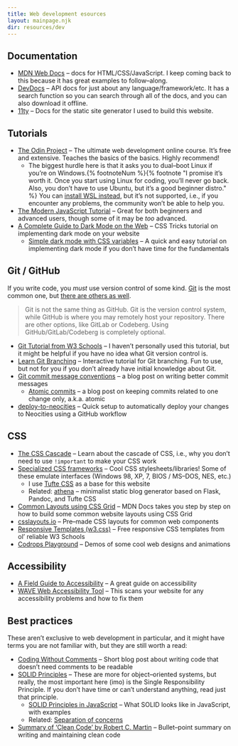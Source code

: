 ```yaml
---
title: Web development esources
layout: mainpage.njk
dir: resources/dev
---
```


## Documentation

- [MDN Web Docs](https://developer.mozilla.org/en-US/) – docs for HTML/CSS/JavaScript. I keep coming back to this because it has great examples to follow–along.
- [DevDocs](https://devdocs.io/) – API docs for just about any language/framework/etc. It has a search function so you can search through all of the docs, and you can also download it offline.
- [11ty](https://www.11ty.dev/docs/) – Docs for the static site generator I used to build this website.

## Tutorials

- [The Odin Project](https://www.theodinproject.com/) – The ultimate web development online course. It’s free and extensive. Teaches the basics of the basics. Highly recommend!
  - The biggest hurdle here is that it asks you to dual–boot Linux if you’re on Windows.{% footnoteNum %}{% footnote "I promise it’s worth it. Once you start using Linux for coding, you’ll never go back. Also, you don’t have to use Ubuntu, but it’s a good beginner distro." %} You can [install WSL instead](https://ubuntu.com/tutorials/install-ubuntu-on-wsl2-on-windows-11-with-gui-support#1-overview), but it’s not supported, i.e., if you encounter any problems, the community won’t be able to help you.
- [The Modern JavaScript Tutorial](https://javascript.info/) – Great for both beginners and advanced users, though some of it may be _too_ advanced.
- [A Complete Guide to Dark Mode on the Web](https://css-tricks.com/a-complete-guide-to-dark-mode-on-the-web) – CSS Tricks tutorial on implementing dark mode on your website
  - [Simple dark mode with CSS variables](https://lukelowrey.com/css-variable-theme-switcher/) – A quick and easy tutorial on implementing dark mode if you don’t have time for the fundamentals

## Git / GitHub

If you write code, you _must_ use version control of some kind. [Git](https://git-scm.com/) is the most common one, but [there are others as well](https://en.wikipedia.org/wiki/List_of_version-control_software).

> Git is not the same thing as GitHub. Git is the version control system, while GitHub is where you may remotely host your repository. There are other options, like GitLab or Codeberg. Using GitHub/GitLab/Codeberg is completely optional.

- [Git Tutorial from W3 Schools](https://www.w3schools.com/git/git_intro.asp?remote=github) – I haven’t personally used this tutorial, but it might be helpful if you have no idea what Git version control is.
- [Learn Git Branching](https://learngitbranching.js.org/) – Interactive tutorial for Git branching. Fun to use, but not for you if you don’t already have initial knowledge about Git.
- [Git commit message conventions](https://cbea.ms/git-commit/#seven-rules) – a blog post on writing better commit messages
  - [Atomic commits](https://www.freshconsulting.com/insights/blog/atomic-commits/) – a blog post on keeping commits related to one change only, a.k.a. atomic
- [deploy-to-neocities](https://deploy-to-neocities.neocities.org/) – Quick setup to automatically deploy your changes to Neocities using a GitHub workflow

## CSS

- [The CSS Cascade](https://2019.wattenberger.com/blog/css-cascade) – Learn about the cascade of CSS, i.e., why you don’t need to use `!important` to make your CSS work
- [Specialized CSS frameworks](https://github.com/troxler/awesome-css-frameworks#specialized) – Cool CSS stylesheets/libraries! Some of these emulate interfaces (Windows 98, XP, 7, BIOS / MS–DOS, NES, etc.)
  - I use [Tufte CSS](https://edwardtufte.github.io/tufte-css/) as a base for this website
  - Related: [athena](https://github.com/apas/athena/tree/master) – minimalist static blog generator based on Flask, Pandoc, and Tufte CSS
- [Common Layouts using CSS Grid](https://developer.mozilla.org/en-US/docs/Web/CSS/CSS_Grid_Layout/Realizing_common_layouts_using_CSS_Grid_Layout) – MDN Docs takes you step by step on how to build some common website layouts using CSS Grid
- [csslayouts.io](https://csslayout.io/) – Pre–made CSS layouts for common web components
- [Responsive Templates (w3.css)](https://www.w3schools.com/w3css/w3css_templates.asp) – Free responsive CSS templates from ol’ reliable W3 Schools
- [Codrops Playground](https://tympanus.net/codrops/category/playground/) – Demos of some cool web designs and animations

## Accessibility

- [A Field Guide to Accessibility](https://theultimatemotherfuckingwebsite.com/) – A great guide on accessibility
- [WAVE Web Accessibility Tool](https://wave.webaim.org/) – This scans your website for any accessibility problems and how to fix them

## Best practices

These aren’t exclusive to web development in particular, and it might have terms you are not familiar with, but they are still worth a read:

- [Coding Without Comments](https://blog.codinghorror.com/coding-without-comments/) – Short blog post about writing code that doesn’t need comments to be readable
- [SOLID Principles](https://en.wikipedia.org/wiki/SOLID) – These are more for object–oriented systems, but really, the most important here (imo) is the Single Responsibility Principle. If you don’t have time or can’t understand anything, read just that principle.
  - [SOLID Principles in JavaScript](http://aspiringcraftsman.com/2011/12/08/solid-javascript-single-responsibility-principle/) – What SOLID looks like in JavaScript, with examples
  - Related: [Separation of concerns](https://en.wikipedia.org/wiki/Separation_of_concerns)
- [Summary of ‘Clean Code’ by Robert C. Martin](https://gist.github.com/wojteklu/73c6914cc446146b8b533c0988cf8d29) – Bullet–point summary on writing and maintaining clean code
